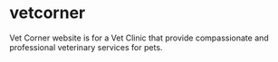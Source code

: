 # vetcorner
Vet Corner website is for a Vet Clinic that provide compassionate and professional veterinary services for pets.
